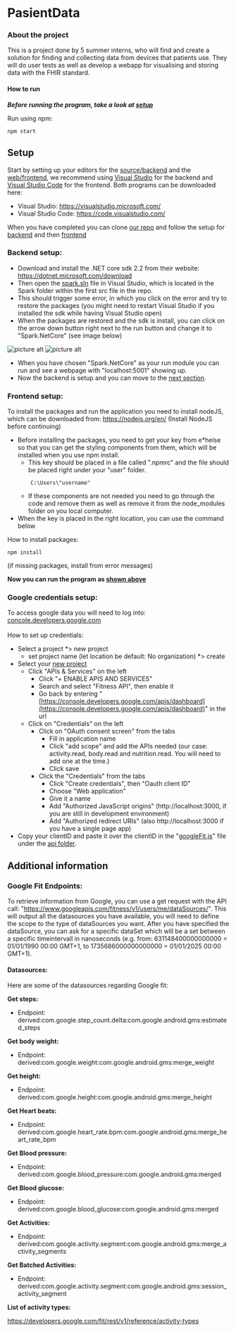 # PasientData

### About the project

This is a project done by 5 summer interns, who will find and create a solution for finding and collecting data from devices that patients use. They will do user tests as well as develop a webapp for visualising and storing data with the FHIR standard.

#### How to run ####

**_Before running the program, take a look at [setup](https://github.com/helsenorgelab/pasientdata#setup)_**

Run using npm:

```
npm start
```

## Setup ##

Start by setting up your editors for the [source/backend](https://github.com/helsenorgelab/pasientdata/tree/master/src/Spark) and the [web/frontend](https://github.com/helsenorgelab/pasientdata/tree/master/WEB/src), we recommend using [Visual Studio](https://visualstudio.microsoft.com/) for the backend and [Visual Studio Code](https://code.visualstudio.com/) for the frontend.
Both programs can be downloaded here:

- Visual Studio: https://visualstudio.microsoft.com/
- Visual Studio Code: https://code.visualstudio.com/

When you have completed you can clone [our repo](https://github.com/helsenorgelab/pasientdata.git) and follow the setup for [backend](https://github.com/helsenorgelab/pasientdata#backend*setup) and then [frontend](https://github.com/helsenorgelab/pasientdata#frontend*setup)

### Backend setup: ###

- Download and install the .NET core sdk 2.2 from their website: https://dotnet.microsoft.com/download
- Then open the [spark.sln](https://github.com/helsenorgelab/pasientdata/blob/master/src/Spark/Spark.sln) file in Visual Studio, which is located in the Spark folder within the first src file in the repo.
- This should trigger some error, in which you click on the error and try to restore the packages (you might need to restart Visual Studio if you installed the sdk while having Visual Studio open)
- When the packages are restored and the sdk is install, you can click on the arrow down button right next to the run button and change it to "Spark.NetCore" (see image below)

![picture alt](https://github.com/helsenorgelab/pasientdata/blob/master/Documentation%20images/runBefore.PNG "This is how it should look when you start")
![picture alt](https://github.com/helsenorgelab/pasientdata/blob/master/Documentation%20images/runAfter.PNG "This is how it should look after you have changed to Spark.NetCore")

- When you have chosen "Spark.NetCore" as your run module you can run and see a webpage with "localhost:5001" showing up.
- Now the backend is setup and you can move to the [next section](https://github.com/helsenorgelab/pasientdata#frontend*setup).

### Frontend setup: ###

To install the packages and run the application you need to install nodeJS, which can be downloaded from: https://nodejs.org/en/ (Install NodeJS before continuing)

- Before installing the packages, you need to get your key from e\*helse so that you can get the styling components from them, which will be installed when you use npm install.
  - This key should be placed in a file called ".npmrc" and the file should be placed right under your "user" folder.
  ```
      C:\Users\"username"
  ```
  - If these components are not needed you need to go through the code and remove them as well as remove it from the node_modules folder on you local computer.
- When the key is placed in the right location, you can use the command below

How to install packages:

```
npm install
```

(if missing packages, install from error messages)

**Now you can run the program as [shown above](https://github.com/helsenorgelab/pasientdata#how-to-run)**

### Google credentials setup: ###

To access google data you will need to log into: [concole.developers.google.com](https://console.developers.google.com/) <br/>
<br/>
How to set up credentials:

- Select a project \*> new project
  - set project name (let location be default: No organization) \*> create
- Select your [new project](https://console.developers.google.com/projectcreate?previousPage=%2Fapis%2Fdashboard%3Fproject%3Dehelse*247812&folder=&organizationId=0)
  - Click "APIs & Services" on the left
    - Click "+ ENABLE APIS AND SERVICES"
    - Search and select "Fitness API", then enable it
    - Go back by entering "[https://console.developers.google.com/apis/dashboard](https://console.developers.google.com/apis/dashboard)" in the url
  - Click on "Credentials" on the left
    - Click on "OAuth consent screen" from the tabs
      - Fill in application name
      - Click "add scope" and add the APIs needed (our case: activity.read, body.read and nutrition.read. You will need to add one at the time.)
      - Click save
    - Click the "Credentials" from the tabs
      - Click "Create credentials", then "Oauth client ID"
      - Choose "Web application"
      - Give it a name
      - Add "Authorized JavaScript origins" (http://localhost:3000, if you are still in development environment)
      - Add "Authorized redirect URIs" (also http://localhost:3000 if you have a single page app)
- Copy your clientID and paste it over the clientID in the "[googleFit.js](https://github.com/helsenorgelab/pasientdata/blob/master/WEB/src/api/googleFit.js)" file under the [api folder](https://github.com/helsenorgelab/pasientdata/tree/master/WEB/src/api).

## Additional information ##

### Google Fit Endpoints: ###

To retrieve information from Google, you can use a get request with the API call: "https://www.googleapis.com/fitness/v1/users/me/dataSources/". This will output all the datasources you have available, you will need to define the scope to the type of dataSources you want. After you have specified the dataSource, you can ask for a specific dataSet which will be a set between a specific timeintervall in nanoseconds (e.g. from: 631148400000000000 = 01/01/1990 00:00 GMT+1, to 1735686000000000000 = 01/01/2025 00:00 GMT+1).

#### Datasources: ####

Here are some of the datasources regarding Google fit:

**Get steps:**

- Endpoint: derived:com.google.step_count.delta:com.google.android.gms:estimated_steps

**Get body weight:**

- Endpoint: derived:com.google.weight:com.google.android.gms:merge_weight

**Get height:**

- Endpoint: derived:com.google.height:com.google.android.gms:merge_height

**Get Heart beats:**

- Endpoint: derived:com.google.heart_rate.bpm:com.google.android.gms:merge_heart_rate_bpm

**Get Blood pressure:**

- Endpoint: derived:com.google.blood_pressure:com.google.android.gms:merged

**Get Blood glucose:**

- Endpoint: derived:com.google.blood_glucose:com.google.android.gms:merged

**Get Activities:**

- Endpoint: derived:com.google.activity.segment:com.google.android.gms:merge_activity_segments

**Get Batched Activities:**

- Endpoint: derived:com.google.activity.segment:com.google.android.gms:session_activity_segment

**List of activity types:**

https://developers.google.com/fit/rest/v1/reference/activity-types
